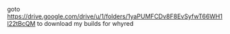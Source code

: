 goto https://drive.google.com/drive/u/1/folders/1yaPUMFCDv8F8EvSyfwT66WH1l22tBcQM to download my builds for whyred
